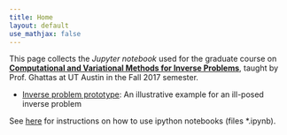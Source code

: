 ```yaml
---
title: Home
layout: default
use_mathjax: false
---
```


This page collects the *Jupyter notebook* used for the graduate course on [**Computational and Variational Methods for Inverse Problems**](https://piazza.com/utexas/fall2017/geo391cse397me397ori397/home), taught by Prof. Ghattas at UT Austin in the Fall 2017 semester.

- [Inverse problem prototype](01_InverseProblemPrototype/inverseProblemPrototype.html): An illustrative example for an ill-posed inverse problem

See [here](https://jupyter.readthedocs.io/en/latest/running.html#running) for instructions on how to use ipython notebooks (files *.ipynb). 

